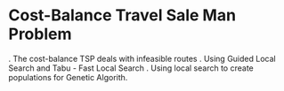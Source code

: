 # Cost-Balance Travel Sale Man Problem
. The cost-balance TSP deals with infeasible routes
. Using Guided Local Search and Tabu - Fast Local Search
. Using local search to create populations for Genetic Algorith. 

